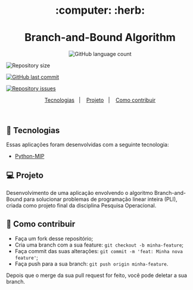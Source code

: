 <h1 align="center">
    :computer: :herb:
</h1>

<h1 align="center">
  Branch-and-Bound Algorithm
</h1>
<p align="center">
  <img alt="GitHub language count" src="https://img.shields.io/github/languages/count/franklinthony/
branch-and-bound-algorithm">

  <img alt="Repository size" src="https://img.shields.io/github/repo-size/franklinthony/
branch-and-bound-algorithm">
  
  <a href="https://github.com/franklinthony/
branch-and-bound-algorithm/commits/master">
    <img alt="GitHub last commit" src="https://img.shields.io/github/last-commit/franklinthony/
branch-and-bound-algorithm">
  </a>

  <a href="https://github.com/franklinthony/
branch-and-bound-algorithm/issues">
    <img alt="Repository issues" src="https://img.shields.io/github/issues/franklinthony/
branch-and-bound-algorithm">
  </a>
</p>

<p align="center">
  <a href="#rocket-tecnologias">Tecnologias</a>&nbsp;&nbsp;&nbsp;|&nbsp;&nbsp;&nbsp;
  <a href="#-projeto">Projeto</a>&nbsp;&nbsp;&nbsp;|&nbsp;&nbsp;&nbsp;
  <a href="#-como-contribuir">Como contribuir</a>
</p>

<br>

## :rocket: Tecnologias

Essas aplicações foram desenvolvidas com a seguinte tecnologia:

- [Python-MIP](https://www.python-mip.com/)

## 💻 Projeto

Desenvolvimento de uma aplicação envolvendo o algoritmo Branch-and-Bound para solucionar problemas de programação linear inteira (PLI), criada como projeto final da disciplina Pesquisa Operacional.

## 🤔 Como contribuir

- Faça um fork desse repositório;
- Cria uma branch com a sua feature: `git checkout -b minha-feature`;
- Faça commit das suas alterações: `git commit -m 'feat: Minha nova feature'`;
- Faça push para a sua branch: `git push origin minha-feature`.

Depois que o merge da sua pull request for feito, você pode deletar a sua branch.

